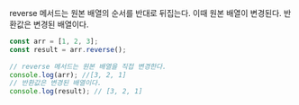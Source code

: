reverse 메서드는 원본 배열의 순서를 반대로 뒤집는다. 이때 원본 배열이 변경된다. 반환값은 변경된 배열이다.
```javascript
const arr = [1, 2, 3];  
const result = arr.reverse();  
  
// reverse 메서드는 원본 배열을 직접 변경한다.  
console.log(arr); //[3, 2, 1]  
// 반환값은 변경된 배열이다.  
console.log(result); // [3, 2, 1]
```